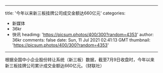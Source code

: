 
---
title: '今年以来新三板挂牌公司成交金额达660亿元'
categories: 
 - 新媒体
 - 36kr
 - 快讯
headimg: 'https://picsum.photos/400/300?random=4353'
author: 36kr
comments: false
date: Sun, 11 Jul 2021 02:41:13 GMT
thumbnail: 'https://picsum.photos/400/300?random=4353'
---

<div>   
根据全国中小企业股份转让系统（新三板）数据，截至7月9日收盘时，今年以来新三板挂牌公司累计成交金额达660亿元。（财联社）  
</div>
            